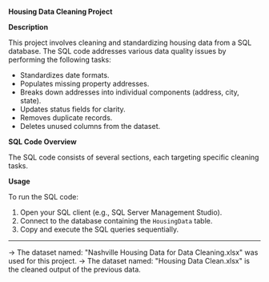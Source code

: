 **Housing Data Cleaning Project**

**Description**

This project involves cleaning and standardizing housing data from a SQL database. The SQL code addresses various data quality issues by performing the following tasks:

- Standardizes date formats.
- Populates missing property addresses.
- Breaks down addresses into individual components (address, city, state).
- Updates status fields for clarity.
- Removes duplicate records.
- Deletes unused columns from the dataset.

**SQL Code Overview**

The SQL code consists of several sections, each targeting specific cleaning tasks. 

**Usage**

To run the SQL code:
1. Open your SQL client (e.g., SQL Server Management Studio).
2. Connect to the database containing the `HousingData` table.
3. Copy and execute the SQL queries sequentially.

---
-> The dataset named: "Nashville Housing Data for Data Cleaning.xlsx" was used for this project.
-> The dataset named: "Housing Data Clean.xlsx" is the cleaned output of the previous data.